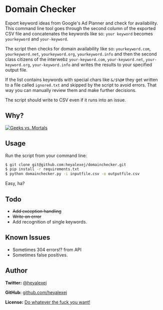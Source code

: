 Domain Checker
==============
 
Export keyword ideas from Google's Ad Planner and check for availability.
This command line tool goes through the second column of the exported CSV file and concatenates the keywords like so: `your keyword` becomes `yourkeyword` and `your-keyword`. 

The script then checks for domain availability like so: `yourkeyword.com`, `yourkeyword.net`, `yourkeyword.org`, `yourkeyword.info` and then the second class citizens of the interwebz `your-keyword.com`, `your-keyword.net`, `your-keyword.org`, `your-keyword.info` and writes the results to your specified output file.

If the list contains keywords with special chars like `&/$%@#` they get written to a file called `ignored.txt` and skipped by the script to avoid errors. That way you can manually review them and make further decisions.

The script should write to CSV even if it runs into an issue.

Why?
----
[![Geeks vs. Mortals](https://lh5.googleusercontent.com/59j9us2ZAhfDMY3uTu6tCrQz9WhFsVndtjKLz8RQSG0=w800-h570-no)](https://plus.google.com/+BrunoOliveira/posts/MGxauXypb1Y)


Usage
-----

Run the script from your command line:

```bash
$ git clone git@github.com:heyalexej/domainchecker.git
$ pip install -r requirements.txt
$ python domainchecker.py -i inputfile.csv -o outputfile.csv
```

Easy, ha?

Todo
----

- <del>Add exception handling</del>
- <del>Write on error</del>
- Add recognition of single keywords.

Known Issues
------------

- Sometimes 304 errors!? from API
- Sometimes false positives.



Author
------

**Twitter:** [@heyalexej](http://twitter.com/heyalexej)

**GitHub:** [github.com/heyalexej](https://github.com/heyalexej)


**License:** [Do whatever the fuck you want!](http://www.wtfpl.net)
